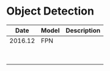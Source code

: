 Object Detection
===

| Date    | Model | Description |
| ------- | ----- | ----------- |
| 2016.12 | FPN   |             |
|         |       |             |
|         |       |             |
|         |       |             |
|         |       |             |
|         |       |             |
|         |       |             |
|         |       |             |
|         |       |             |

